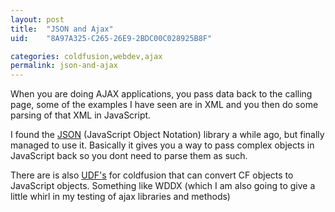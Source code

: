 ```yaml
---
layout: post
title:  "JSON and Ajax"
uid:	"8A97A325-C265-26E9-2BDC00C028925B8F"

categories: coldfusion,webdev,ajax
permalink: json-and-ajax
---
```

When you are doing AJAX applications, you pass data back to the calling page, some of the examples I have seen are in XML and you then do some parsing of that XML in JavaScript.

I found the <a href="http://www.crockford.com/JSON/index.html">JSON</a> (JavaScript Object Notation) library a while ago, but finally managed to use it. Basically it gives you a way to pass complex objects in JavaScript back so you dont need to parse them as such.

There are is also <a href="http://jehiah.com/projects/cfjson/">UDF's</a> for coldfusion that can convert CF objects to JavaScript objects. Something like WDDX  (which I am also going to give a little whirl in my testing of ajax libraries and methods)